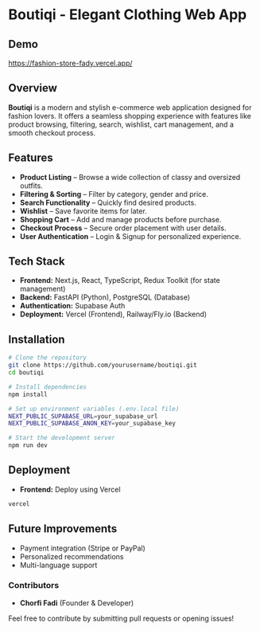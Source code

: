 # Boutiqi - Elegant Clothing Web App
## Demo
https://fashion-store-fady.vercel.app/
## Overview
**Boutiqi** is a modern and stylish e-commerce web application designed for fashion lovers. It offers a seamless shopping experience with features like product browsing, filtering, search, wishlist, cart management, and a smooth checkout process.

## Features
- **Product Listing** – Browse a wide collection of classy and oversized outfits.
- **Filtering & Sorting** – Filter by category, gender and price.
- **Search Functionality** – Quickly find desired products.
- **Wishlist** – Save favorite items for later.
- **Shopping Cart** – Add and manage products before purchase.
- **Checkout Process** – Secure order placement with user details.
- **User Authentication** – Login & Signup for personalized experience.

## Tech Stack
- **Frontend:** Next.js, React, TypeScript, Redux Toolkit (for state management)
- **Backend:** FastAPI (Python), PostgreSQL (Database)
- **Authentication:** Supabase Auth
- **Deployment:** Vercel (Frontend), Railway/Fly.io (Backend)

## Installation
```sh
# Clone the repository
git clone https://github.com/yourusername/boutiqi.git
cd boutiqi

# Install dependencies
npm install 

# Set up environment variables (.env.local file)
NEXT_PUBLIC_SUPABASE_URL=your_supabase_url
NEXT_PUBLIC_SUPABASE_ANON_KEY=your_supabase_key

# Start the development server
npm run dev 
```

## Deployment
- **Frontend:** Deploy using Vercel
```sh
vercel
```

## Future Improvements
- Payment integration (Stripe or PayPal)
- Personalized recommendations
- Multi-language support

### Contributors
- **Chorfi Fadi** (Founder & Developer)

Feel free to contribute by submitting pull requests or opening issues!

